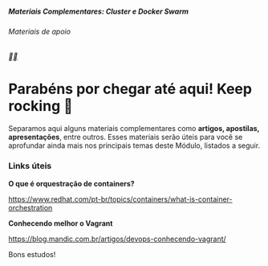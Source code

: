 ##### Materiais Complementares: Cluster e Docker Swarm

###### Materiais de apoio

[**](https://web.dio.me/course/materiais-complementares-cluster-e-docker-swarm/learning/b72e08e0-ccca-4612-9c5d-ec8e785b9318?back=/track/formacao-docker-fundamentals&tab=path&moduleId=undefined)[**](https://web.dio.me/course/materiais-complementares-cluster-e-docker-swarm/learning/b72e08e0-ccca-4612-9c5d-ec8e785b9318?back=/track/formacao-docker-fundamentals&tab=path&moduleId=undefined)

# **Parabéns por chegar até aqui! Keep rocking 🚀**

 

Separamos aqui alguns materiais complementares como **artigos, apostilas, apresentações**, entre outros. Esses materiais serão úteis para você se aprofundar ainda mais nos principais temas deste Módulo, listados a seguir.

 

### **Links úteis**

**O que é orquestração de containers?** 

https://www.redhat.com/pt-br/topics/containers/what-is-container-orchestration

  

**Conhecendo melhor o Vagrant**

https://blog.mandic.com.br/artigos/devops-conhecendo-vagrant/

 

Bons estudos! 